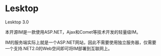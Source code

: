 Lesktop
=======

Lesktop 3.0

本开源IM是一款使用ASP.NET，Ajax和Comet等技术开发的轻量级IM。

IM的服务端实际上就是一个ASP.NET网站，因此不需要使用独立服务器，仅需要一个支持.NET2.0的Web空间即可将IM部署到互联网上。
